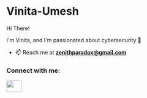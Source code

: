 # Vinita-Umesh
Hi There!

I'm Vinita, and I'm passionated about cybersecurity 🤞

- 📫 Reach me at **zenithparadox@gmail.com**

<h3 align="left">Connect with me:</h3>
<a href="https://www.linkedin.com/in/vinita-umesh-728a70206/" target="blank"><img align="center" src="https://cdn.jsdelivr.net/npm/simple-icons@3.0.1/icons/linkedin.svg"  height="30" width="40" /></a>
